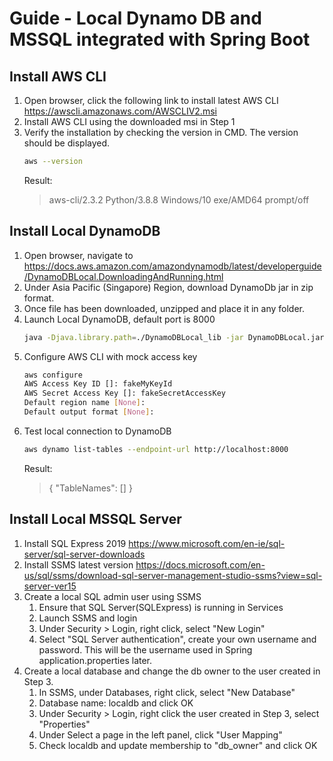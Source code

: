 # Guide - Local Dynamo DB and MSSQL integrated with Spring Boot
## Install AWS CLI
1. Open browser, click the following link to install latest AWS CLI 
    https://awscli.amazonaws.com/AWSCLIV2.msi
2. Install AWS CLI using the downloaded msi in Step 1
3. Verify the installation by checking the version in CMD. The version should be displayed.
    ```sh
    aws --version
    ```
    Result:
    > aws-cli/2.3.2 Python/3.8.8 Windows/10 exe/AMD64 prompt/off
## Install Local DynamoDB 
1. Open browser, navigate to https://docs.aws.amazon.com/amazondynamodb/latest/developerguide/DynamoDBLocal.DownloadingAndRunning.html
2. Under Asia Pacific (Singapore) Region, download DynamoDb jar in zip format.
3. Once file has been downloaded, unzipped and place it in any folder.
4. Launch Local DynamoDB, default port is 8000
    ```sh
    java -Djava.library.path=./DynamoDBLocal_lib -jar DynamoDBLocal.jar -sharedDb
    ```
5. Configure AWS CLI with mock access key 
    ```sh
    aws configure
    AWS Access Key ID []: fakeMyKeyId
    AWS Secret Access Key []: fakeSecretAccessKey
    Default region name [None]:
    Default output format [None]:
    ```
6. Test local connection to DynamoDB
    ```sh
    aws dynamo list-tables --endpoint-url http://localhost:8000
    ```
    Result:
    > {
    "TableNames": []
    }
    
## Install Local MSSQL Server
1. Install SQL Express 2019
https://www.microsoft.com/en-ie/sql-server/sql-server-downloads
2. Install SSMS latest version
https://docs.microsoft.com/en-us/sql/ssms/download-sql-server-management-studio-ssms?view=sql-server-ver15
3. Create a local SQL admin user using SSMS
    1. Ensure that SQL Server(SQLExpress) is running in Services
    2. Launch SSMS and login
    3. Under Security > Login, right click, select "New Login"
    4. Select "SQL Server authentication", create your own username and password. This will be the username used in Spring application.properties later.
4. Create a local database and change the db owner to the user created in Step 3.
    1. In SSMS, under Databases, right click, select "New Database"
    2. Database name: localdb and click OK
    3. Under Security > Login, right click the user created in Step 3, select "Properties"
    4. Under Select a page in the left panel, click "User Mapping"
    5. Check localdb and update membership to "db_owner" and click OK


